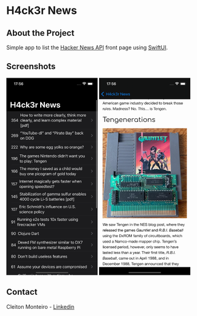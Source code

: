 # H4ck3r News

## About the Project

Simple app to list the [Hacker News API](https://hn.algolia.com/api) front page using [SwiftUI](https://developer.apple.com/xcode/swiftui/).

## Screenshots

<img src="Images/Home.png" height="520px">
<img src="Images/Detail.png" height="520px">

## Contact

Cleiton Monteiro - [Linkedin](https://www.linkedin.com/in/cleitonmonteiroz/)
